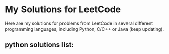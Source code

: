 # My Solutions for LeetCode
Here are my solutions for problems from LeetCode in several different programming languages, including Python, C/C++ or Java (keep updating). 
## python solutions list:
